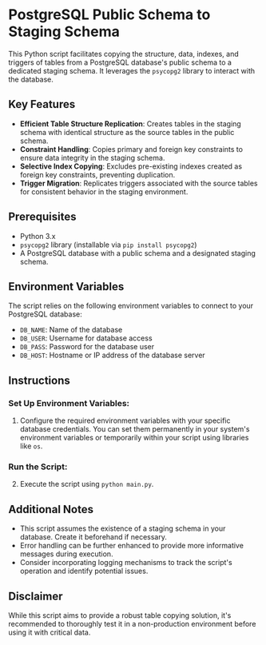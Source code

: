 # PostgreSQL Public Schema to Staging Schema

This Python script facilitates copying the structure, data, indexes, and triggers of tables from a PostgreSQL database's public schema to a dedicated staging schema. It leverages the `psycopg2` library to interact with the database.

## Key Features

- **Efficient Table Structure Replication**: Creates tables in the staging schema with identical structure as the source tables in the public schema.
- **Constraint Handling**: Copies primary and foreign key constraints to ensure data integrity in the staging schema.
- **Selective Index Copying**: Excludes pre-existing indexes created as foreign key constraints, preventing duplication.
- **Trigger Migration**: Replicates triggers associated with the source tables for consistent behavior in the staging environment.

## Prerequisites

- Python 3.x
- `psycopg2` library (installable via `pip install psycopg2`)
- A PostgreSQL database with a public schema and a designated staging schema.

## Environment Variables

The script relies on the following environment variables to connect to your PostgreSQL database:

- `DB_NAME`: Name of the database
- `DB_USER`: Username for database access
- `DB_PASS`: Password for the database user
- `DB_HOST`: Hostname or IP address of the database server

## Instructions

### Set Up Environment Variables:

1. Configure the required environment variables with your specific database credentials. You can set them permanently in your system's environment variables or temporarily within your script using libraries like `os`.

### Run the Script:

2. Execute the script using `python main.py`.

## Additional Notes

- This script assumes the existence of a staging schema in your database. Create it beforehand if necessary.
- Error handling can be further enhanced to provide more informative messages during execution.
- Consider incorporating logging mechanisms to track the script's operation and identify potential issues.

## Disclaimer

While this script aims to provide a robust table copying solution, it's recommended to thoroughly test it in a non-production environment before using it with critical data.
